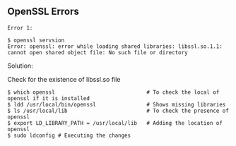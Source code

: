## OpenSSL Errors

``Error 1:``
```
$ openssl servsion
Error: openssl: error while loading shared libraries: libssl.so.1.1: cannot open shared object file: No such file or directory
```
Solution:

Check for the existence of libssl.so file
```
$ which openssl                             # To check the local of openssl if it is installed
$ ldd /usr/local/bin/openssl                # Shows missing libraries
$ ls /usr/local/lib                         # To check the presence of openssl
$ export LD_LIBRARY_PATH = /usr/local/lib   # Adding the location of openssl
$ sudo ldconfig # Executing the changes
```

